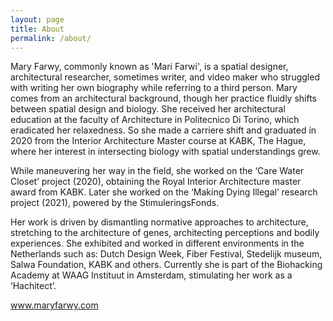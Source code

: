```yaml
---
layout: page
title: About
permalink: /about/
---
```


Mary Farwy, commonly known as 'Mari Farwi', is a spatial designer, architectural researcher, sometimes writer, and video maker who struggled with writing her own biography while referring to a third person. Mary comes from an architectural background, though her practice fluidly shifts between spatial design and biology. She received her architectural education at the faculty of Architecture in Politecnico Di Torino, which eradicated her relaxedness. So she made a carriere shift and graduated in 2020 from the Interior Architecture Master course at KABK, The Hague, where her interest in intersecting biology with spatial understandings grew. 

While maneuvering her way in the field, she worked on the ‘Care Water Closet’ project (2020), obtaining the Royal Interior Architecture master award from KABK. Later she worked on the ‘Making Dying Illegal’ research project (2021), powered by the StimuleringsFonds. 

Her work is driven by dismantling normative approaches to architecture, stretching to the architecture of genes, architecting perceptions and bodily experiences. She exhibited and worked in different environments in the Netherlands such as: Dutch Design Week, Fiber Festival, Stedelijk museum, Salwa Foundation, KABK and others. Currently she is part of the Biohacking Academy at WAAG Instituut in Amsterdam, stimulating her work as a ‘Hachitect’.

<a href="https://maryfarwy.com/" target="_blank">www.maryfarwy.com</a>

